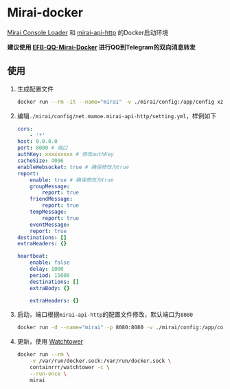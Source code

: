 # Mirai-docker

[Mirai Console Loader](https://github.com/iTXTech/mirai-console-loader) 和 [mirai-api-http](https://github.com/project-mirai/mirai-api-http) 的Docker启动环境

**建议使用 [EFB-QQ-Mirai-Docker](https://github.com/xzsk2/EFB-QQ-Mirai-Docker) 进行QQ到Telegram的双向消息转发**

## 使用

1. 生成配置文件

    ```bash
    docker run --rm -it --name="mirai" -v ./mirai/config:/app/config xzsk2/mirai-docker:latest
    ```

2. 编辑`./mirai/config/net.mamoe.mirai-api-http/setting.yml`，样例如下

    ```yaml
    cors: 
        - '*'
    host: 0.0.0.0
    port: 8080 # 端口
    authKey: xxxxxxxxx # 修改authKey
    cacheSize: 4096
    enableWebsocket: true # 确保修改为true
    report: 
        enable: true # 确保修改为true
        groupMessage: 
            report: true
        friendMessage: 
            report: true
        tempMessage: 
            report: true
        eventMessage: 
        report: true
    destinations: []
    extraHeaders: {}

    heartbeat: 
        enable: false
        delay: 1000
        period: 15000
        destinations: []
        extraBody: {}

        extraHeaders: {}

    ```

3. 启动，端口根据`mirai-api-http`的配置文件修改，默认端口为`8080`

    ```bash
    docker run -d --name="mirai" -p 8080:8080 -v ./mirai/config:/app/config xzsk2/mirai-docker:latest
    ```

4. 更新，使用 [Watchtower](https://github.com/containrrr/watchtower)

    ```bash
    docker run --rm \
        -v /var/run/docker.sock:/var/run/docker.sock \
        containrrr/watchtower -c \
        --run-once \
        mirai
    ```
